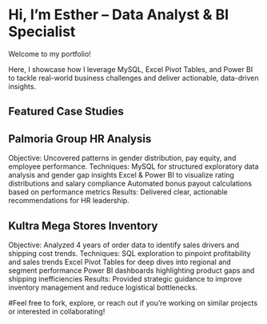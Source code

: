 # Hi, I’m Esther – Data Analyst & BI Specialist
Welcome to my portfolio!

Here, I showcase how I leverage MySQL, Excel Pivot Tables, and Power BI to tackle real-world business challenges and deliver actionable, data-driven insights.

## Featured Case Studies
## Palmoria Group HR Analysis
 Objective: Uncovered patterns in gender distribution, pay equity, and employee performance.
Techniques:
MySQL for structured exploratory data analysis and gender gap insights
Excel & Power BI to visualize rating distributions and salary compliance
Automated bonus payout calculations based on performance metrics
Results: Delivered clear, actionable recommendations for HR leadership.

## Kultra Mega Stores Inventory
Objective: Analyzed 4 years of order data to identify sales drivers and shipping cost trends.
Techniques:
SQL exploration to pinpoint profitability and sales trends
Excel Pivot Tables for deep dives into regional and segment performance
Power BI dashboards highlighting product gaps and shipping inefficiencies
Results: Provided strategic guidance to improve inventory management and reduce logistical bottlenecks.

#Feel free to fork, explore, or reach out if you’re working on similar projects or interested in collaborating!


